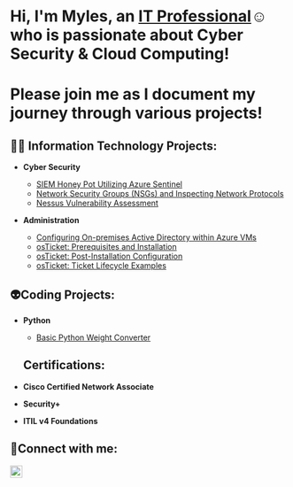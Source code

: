 <h1>Hi, I'm Myles, an <a href="https://www.linkedin.com/in/myles-robbins-250537234/">IT Professional</a>☺ who is passionate about Cyber Security & Cloud Computing! </h1>
<h1>Please join me as I document my journey through various projects!</h1>

<h2>👨‍💻 Information Technology Projects:</h2>

- <b>Cyber Security</b>
    - [SIEM Honey Pot Utilizing Azure Sentinel](https://github.com/robbinsm8107/SIEM_Project)
    - [Network Security Groups (NSGs) and Inspecting Network Protocols](https://github.com/robbinsm8107/azure-network-protocols)
    - [Nessus Vulnerability Assessment](https://github.com/robbinsm8107/Nessus)
    
- <b>Administration</b>
  - [Configuring On-premises Active Directory within Azure VMs](https://github.com/robbinsm8107/configure-ad)
  - [osTicket: Prerequisites and Installation](https://github.com/robbinsm8107/osticket-prereqs)
  - [osTicket: Post-Installation Configuration](https://github.com/robbinsm8107/post-install-config)
  - [osTicket: Ticket Lifecycle Examples](https://github.com/robbinsm8107/ticket-lifecycle)
 
<h2>👽Coding Projects:</h2>

- <b>Python </b>
  - [Basic Python Weight Converter](https://github.com/robbinsm8107/Python0)
 
   <h2>Certifications:</h2>

- <b>Cisco Certified Network Associate</b>
- <b>Security+</b>
- <b>ITIL v4 Foundations</b>

<h2>🤳Connect with me:</h2>

[<img align="left" alt="Myles | LinkedIn" width="22px" src="https://cdn.jsdelivr.net/npm/simple-icons@v3/icons/linkedin.svg" />][linkedin]

[linkedin]: https://www.linkedin.com/in/myles-robbins-250537234/




